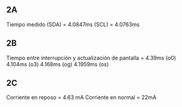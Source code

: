  

## 2A
Tiempo medido (SDA) = 4.0847ms (SCL) = 4.0763ms
## 2B
Tiempo entre interrupción y actualización de pantalla = 4.39ms (o0) 4.104ms (o3) 4.168ms (og) 4.1959ms (os)

## 2C
Corriente en reposo = 4.63 mA
Corriente en normal = 22mA